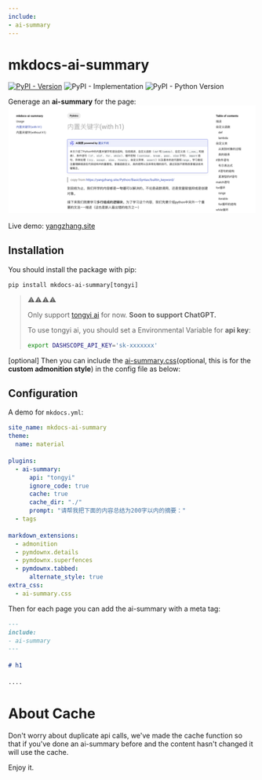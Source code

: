 ```yaml
---
include:
- ai-summary
---
```

# mkdocs-ai-summary

[![PyPI - Version](https://img.shields.io/pypi/v/mkdocs-ai-summary)](https://pypi.org/project/mkdocs-ai-summary/)
![PyPI - Implementation](https://img.shields.io/pypi/implementation/mkdocs-ai-summary)
![PyPI - Python Version](https://img.shields.io/pypi/pyversions/mkdocs-ai-summary)

Generage an **ai-summary** for the page:
![](assets/2024-05-22-22-00-32.png)

Live demo: [yangzhang.site](https://yangzhang.site)

## Installation

You should install the package with pip:
```
pip install mkdocs-ai-summary[tongyi]
```

> ⚠️⚠️⚠️⚠️
> 
> Only support [tongyi ai](https://tongyi.aliyun.com/) for now. **Soon to support ChatGPT.**
>  
>  To use tongyi ai, you should set a Environmental Variable for **api key**:
>  ```bash
>  export DASHSCOPE_API_KEY='sk-xxxxxxx'
>  ```

[optional] Then you can include the [ai-summary.css](./ai-summary.css)(optional, this is for the **custom admonition style**) in the config file as below:

## Configuration

A demo for `mkdocs.yml`:

```yml
site_name: mkdocs-ai-summary
theme:
  name: material

plugins:
  - ai-summary:
      api: "tongyi"
      ignore_code: true
      cache: true
      cache_dir: "./"
      prompt: "请帮我把下面的内容总结为200字以内的摘要："
  - tags

markdown_extensions:
  - admonition
  - pymdownx.details
  - pymdownx.superfences
  - pymdownx.tabbed:
      alternate_style: true 
extra_css:
  - ai-summary.css
```

Then for each page you can add the ai-summary with a meta tag:
```markdown
---
include:
- ai-summary
---

# h1

....
```

# About Cache

Don't worry about duplicate api calls, we've made the cache function so that if you've done an ai-summary before and the content hasn't changed it will use the cache.

Enjoy it.